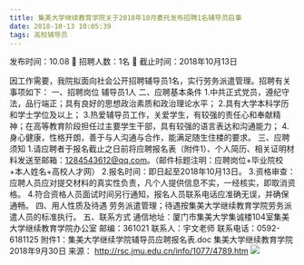 ```yaml
---
title: 集美大学继续教育学院关于2018年10月委托发布招聘1名辅导员启事
date: 2018-10-13 10:05:39
tags: 高校辅导员
---
```

发布时间：10.08   🌟   招聘人数：1名   🌈   截止时间：2018年10月13日
<!-- more -->

因工作需要，我院拟面向社会公开招聘辅导员1名，实行劳务派遣管理。招聘有关事项如下：
一、招聘岗位
辅导员1人
二、应聘基本条件
1.中共正式党员，遵纪守法，品行端正；具有良好的思想政治素质和政治理论水平；
2.具有大学本科学历和学士学位及以上；
3.热爱辅导员工作，关爱学生，有较强的责任心和奉献精神；在高等教育阶段担任过主要学生干部，具有较强的语言表达和沟通能力；
4.身心健康，性格开朗，善于与人沟通与合作，能满足随生住楼的要求。
三、应聘须知
1.请应聘者于报名截止之日前将应聘报名表（附件1）、个人简历、相关证明材料发送至邮箱：1284543612@qq.com。（邮件标题注明：应聘岗位+毕业院校+本人姓名+高校人才网）
2.报名时间：即日起至2018年10月13日。
3.资格审查：应聘人员应对提交材料的真实性负责，凡个人提供信息不实，一经核实，即取消资格。
4.符合资格人员面试时间另行通知，报名人员联系电话应准确无误，并确保通畅。
四、用人性质及待遇
劳务派遣管理；待遇按集美大学继续教育学院劳务派遣人员的标准执行。
五、联系方式
通信地址：厦门市集美大学集诚楼104室集美大学继续教育学院办公室
邮编：361021
联系人：宇文老师
联系电话：0592-6181125
附件1：集美大学继续学院辅导员应聘报名表.doc
集美大学继续教育学院
2018年9月30日
来源：
http://rsc.jmu.edu.cn/info/1077/4789.htm
![](https://cdn.weiweiblog.cn/20181015134814.png)
 
 
